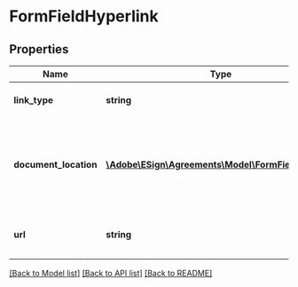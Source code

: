 # FormFieldHyperlink

## Properties
Name | Type | Description | Notes
------------ | ------------- | ------------- | -------------
**link_type** | **string** | Type of link in an agreement. | [optional] 
**document_location** | [**\Adobe\ESign\Agreements\Model\FormFieldLocation**](FormFieldLocation.md) | Location on the document pointed by the link in case of INTERNAL type link | [optional] 
**url** | **string** | URL, in case of EXTERNAL type link | [optional] 

[[Back to Model list]](../README.md#documentation-for-models) [[Back to API list]](../README.md#documentation-for-api-endpoints) [[Back to README]](../README.md)


